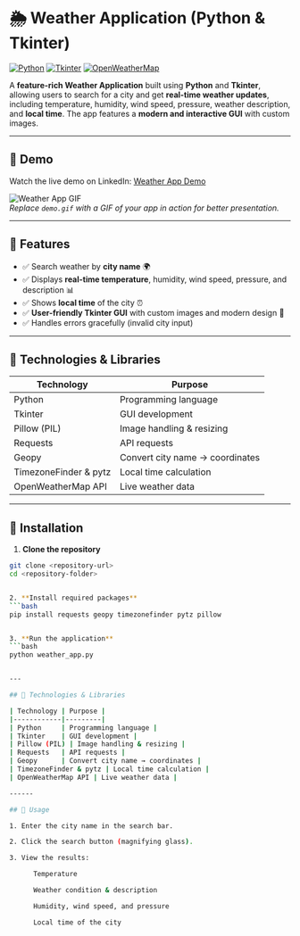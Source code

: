# 🌦 Weather Application (Python & Tkinter)

[![Python](https://img.shields.io/badge/Python-3.11-blue?logo=python&logoColor=white)](https://www.python.org/) 
[![Tkinter](https://img.shields.io/badge/Tkinter-GUI-orange)](https://docs.python.org/3/library/tkinter.html) 
[![OpenWeatherMap](https://img.shields.io/badge/OpenWeatherMap-API-blueviolet)](https://openweathermap.org/api)

A **feature-rich Weather Application** built using **Python** and **Tkinter**, allowing users to search for a city and get **real-time weather updates**, including temperature, humidity, wind speed, pressure, weather description, and **local time**. The app features a **modern and interactive GUI** with custom images.

---

## 🔹 Demo

Watch the live demo on LinkedIn: [Weather App Demo](https://www.linkedin.com/posts/gayanigunasekara_python-tkinter-weatherapp-activity-7373390923268845568-42nx?utm_source=social_share_send&utm_medium=member_desktop_web&rcm=ACoAAEL6RiABQSW_ItwUdJrRczRXpnO7Cj36BKo)

![Weather App GIF](demo.gif)  
*Replace `demo.gif` with a GIF of your app in action for better presentation.*

---

## 🔹 Features

- ✅ Search weather by **city name** 🌍  
- ✅ Displays **real-time temperature**, humidity, wind speed, pressure, and description 📊  
- ✅ Shows **local time** of the city ⏰  
- ✅ **User-friendly Tkinter GUI** with custom images and modern design 🎨  
- ✅ Handles errors gracefully (invalid city input)

---

## 🔹 Technologies & Libraries

| Technology | Purpose |
|------------|---------|
| Python     | Programming language |
| Tkinter    | GUI development |
| Pillow (PIL) | Image handling & resizing |
| Requests   | API requests |
| Geopy      | Convert city name → coordinates |
| TimezoneFinder & pytz | Local time calculation |
| OpenWeatherMap API | Live weather data |

---

## 🔹 Installation

1. **Clone the repository**
```bash
git clone <repository-url>
cd <repository-folder>


2. **Install required packages**
```bash
pip install requests geopy timezonefinder pytz pillow


3. **Run the application**
```bash
python weather_app.py


---

## 🔹 Technologies & Libraries

| Technology | Purpose |
|------------|---------|
| Python     | Programming language |
| Tkinter    | GUI development |
| Pillow (PIL) | Image handling & resizing |
| Requests   | API requests |
| Geopy      | Convert city name → coordinates |
| TimezoneFinder & pytz | Local time calculation |
| OpenWeatherMap API | Live weather data |

------

## 🔹 Usage

1. Enter the city name in the search bar.

2. Click the search button (magnifying glass).

3. View the results:

      Temperature

      Weather condition & description

      Humidity, wind speed, and pressure

      Local time of the city
